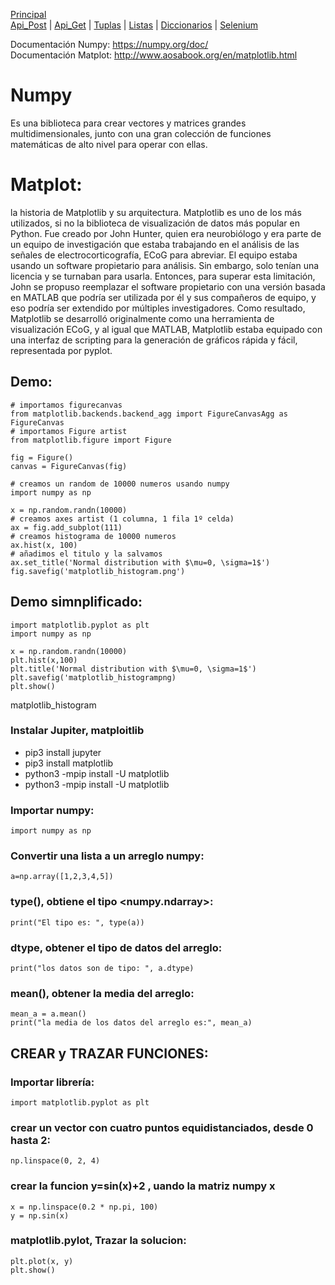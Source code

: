 
[Principal](../README.md)<br/>
[Api_Post](READMEPOST.md) | [Api_Get](READMEGET.md)  | [Tuplas](READMETupleSet.md) | [Listas](READMELIST.md) | [Diccionarios](READMEDIC.md) | [Selenium](../Selenium/README.md)

Documentación Numpy: <https://numpy.org/doc/><br/>
Documentación Matplot: <http://www.aosabook.org/en/matplotlib.html><br/>

# Numpy
Es una biblioteca para crear vectores y matrices grandes multidimensionales, junto con una gran colección de funciones matemáticas de alto nivel para operar con ellas.

# Matplot:
la historia de Matplotlib y su arquitectura. Matplotlib es uno de los más utilizados, si no la biblioteca de visualización de datos más popular en Python. Fue creado por John Hunter, quien era neurobiólogo y era parte de un equipo de investigación que estaba trabajando en el análisis de las señales de electrocorticografía, ECoG para abreviar. El equipo estaba usando un software propietario para análisis. Sin embargo, solo tenían una licencia y se turnaban para usarla. Entonces, para superar esta limitación, John se propuso reemplazar el software propietario con una versión basada en MATLAB que podría ser utilizada por él y sus compañeros de equipo, y eso podría ser extendido por múltiples investigadores. Como resultado, Matplotlib se desarrolló originalmente como una herramienta de visualización ECoG, y al igual que MATLAB, Matplotlib estaba equipado con una interfaz de scripting para la generación de gráficos rápida y fácil, representada por pyplot. 

Demo:
-----

    # importamos figurecanvas
    from matplotlib.backends.backend_agg import FigureCanvasAgg as FigureCanvas
    # importamos Figure artist
    from matplotlib.figure import Figure

    fig = Figure()
    canvas = FigureCanvas(fig)

    # creamos un random de 10000 numeros usando numpy
    import numpy as np

    x = np.random.randn(10000)
    # creamos axes artist (1 columna, 1 fila 1º celda)
    ax = fig.add_subplot(111)
    # creamos histograma de 10000 numeros
    ax.hist(x, 100)
    # añadimos el titulo y la salvamos
    ax.set_title('Normal distribution with $\mu=0, \sigma=1$')
    fig.savefig('matplotlib_histogram.png')
    
Demo simnplificado:
-------------------

    import matplotlib.pyplot as plt
    import numpy as np
    
    x = np.random.randn(10000)
    plt.hist(x,100)
    plt.title('Normal distribution with $\mu=0, \sigma=1$')
    plt.savefig('matplotlib_histogrampng)
    plt.show()


matplotlib_histogram



### Instalar Jupiter, matploitlib
- pip3 install jupyter 
- pip3 install matplotlib
- python3 -mpip install -U matplotlib
- python3 -mpip install -U matplotlib

### Importar numpy:
    import numpy as np

### Convertir una lista a un arreglo numpy:
    a=np.array([1,2,3,4,5])
    
### type(), obtiene el tipo <numpy.ndarray>:
    print("El tipo es: ", type(a))
    
### dtype, obtener el tipo de datos del arreglo:
    print("los datos son de tipo: ", a.dtype)
    
### mean(), obtener la media del arreglo:
    mean_a = a.mean()
    print("la media de los datos del arreglo es:", mean_a)
  
## CREAR y TRAZAR FUNCIONES:
### Importar librería:
    import matplotlib.pyplot as plt
    
### crear un vector con cuatro puntos equidistanciados, desde 0 hasta 2:
    np.linspace(0, 2, 4)

### crear la funcion y=sin(x)+2 , uando la matriz numpy x
    x = np.linspace(0.2 * np.pi, 100)
    y = np.sin(x)
    
### matplotlib.pylot, Trazar la solucion:
    plt.plot(x, y)
    plt.show()

